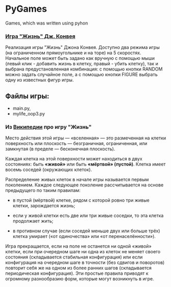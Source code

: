﻿# PyGames
Games, which was written using pyhon

### [Игра "Жизнь" Дж. Конвея](https://ru.wikipedia.org/wiki/%D0%96%D0%B8%D0%B7%D0%BD%D1%8C_%28%D0%B8%D0%B3%D1%80%D0%B0%29)

Реализация игры "Жизнь" Джона Конвея. Доступно два режима игры (на ограниченном прямоугольнике и на торе) на 5 скоростях.
Начальное поле может быть задано как вручную с помощью мыши (левый клик - добавить жизнь в клетку, правый - убить клетку), так и выбрана предустановленная комбинация: с помощью кнопки RANDOM можно задать случайное поле, а с помощью кнопки FIGURE выбрать одну из известных фигур игры.

## Файлы игры: 
+ main.py, 
+ mylife_oop3.py

### Из [Википедии](https://ru.wikipedia.org/wiki/%D0%96%D0%B8%D0%B7%D0%BD%D1%8C_%28%D0%B8%D0%B3%D1%80%D0%B0%29) про игру "Жизнь"

Место действия этой игры — «вселенная» — это размеченная на клетки поверхность или плоскость — безграничная, ограниченная, или замкнутая (в пределе — бесконечная плоскость).

Каждая клетка на этой поверхности может находиться в двух состояниях: быть **«живой»** или быть **«мёртвой» (пустой)**. Клетка имеет восемь соседей (окружающих клеток).

Распределение живых клеток в начале игры называется первым поколением. Каждое следующее поколение рассчитывается на основе предыдущего по таким правилам: 

+ в пустой (мёртвой) клетке, рядом с которой ровно три живые клетки, зарождается жизнь;

+ если у живой клетки есть две или три живые соседки, то эта клетка продолжает жить; 

+ в противном случае (если соседей меньше двух или больше трёх) клетка умирает («от одиночества» или «от перенаселённости»).

Игра прекращается, если на поле не останется ни одной «живой» клетки, если при очередном шаге ни одна из клеток не меняет своего состояния (складывается стабильная конфигурация) или если конфигурация на очередном шаге в точности (без сдвигов и поворотов) повторит себя же на одном из более ранних шагов (складывается периодическая конфигурация). Эти простые правила приводят к огромному разнообразию форм, которые могут возникнуть в игре.